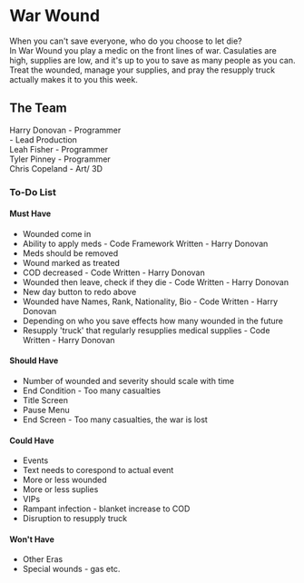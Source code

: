 # War Wound
When you can't save everyone, who do you choose to let die? \
In War Wound you play a medic on the front lines of war. Casulaties are high, supplies are low, and it's up to you to save as many people as you can. Treat the wounded, manage your supplies, and pray the resupply truck actually makes it to you this week.

## The Team
Harry Donovan - Programmer\
		- Lead Production\
Leah Fisher   - Programmer \
Tyler Pinney  - Programmer \
Chris Copeland - Art/ 3D
	      

### To-Do List
#### Must Have
* Wounded come in 
* Ability to apply meds - Code Framework Written - Harry Donovan
* Meds should be removed
* Wound marked as treated
* COD decreased - Code Written - Harry Donovan
* Wounded then leave, check if they die - Code Written - Harry Donovan
* New day button to redo above
* Wounded have Names, Rank, Nationality, Bio - Code Written - Harry Donovan
* Depending on who you save effects how many wounded in the future
* Resupply 'truck' that regularly resupplies medical supplies - Code Written - Harry Donovan

#### Should Have
* Number of wounded and severity should scale with time
* End Condition - Too many casualties
* Title Screen
* Pause Menu
* End Screen - Too many casualties, the war is lost

#### Could Have
* Events
* Text needs to corespond to actual event 
* More or less wounded
* More or less suplies
* VIPs
* Rampant infection - blanket increase to COD
* Disruption to resupply truck

#### Won't Have
* Other Eras
* Special wounds - gas etc.